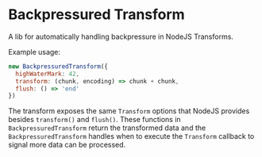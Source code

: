 # Backpressured Transform

A lib for automatically handling backpressure in NodeJS Transforms.

Example usage:

```js
new BackpressuredTransform({
  highWaterMark: 42,
  transform: (chunk, encoding) => chunk + chunk,
  flush: () => 'end'
})
```

The transform exposes the same `Transform` options that NodeJS provides besides `transform()` and `flush()`. These functions in `BackpressuredTransform` return the transformed data and the `BackpressuredTransform` handles when to execute the `Transform` callback to signal more data can be processed.
